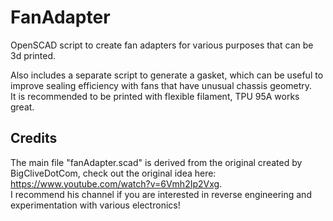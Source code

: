 # FanAdapter
OpenSCAD script to create fan adapters for various purposes that can be 3d printed.  

Also includes a separate script to generate a gasket, which can be useful to improve sealing efficiency with fans that have unusual chassis geometry.  
It is recommended to be printed with flexible filament, TPU 95A works great.

## Credits
The main file "fanAdapter.scad" is derived from the original created by BigCliveDotCom, check out the original idea here: https://www.youtube.com/watch?v=6Vmh2Ip2Vxg.  
I recommend his channel if you are interested in reverse engineering and experimentation with various electronics!
